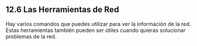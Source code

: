 ## 12.6 Las Herramientas de Red
Hay varios comandos que puedes utilizar para ver la información de la red. Estas herramientas también pueden ser útiles cuando quieras solucionar problemas de la red.